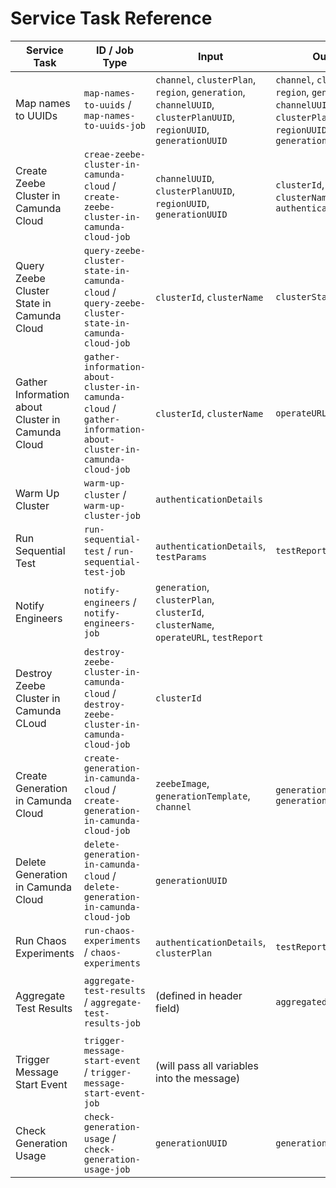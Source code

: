 # Service Task Reference

|                   Service Task                    |                                                 ID / Job Type                                                 |                                                       Input                                                        |                                                       Output                                                       |                              Header                              |
|---------------------------------------------------|---------------------------------------------------------------------------------------------------------------|--------------------------------------------------------------------------------------------------------------------|--------------------------------------------------------------------------------------------------------------------|------------------------------------------------------------------|
| Map names to UUIDs                                | `map-names-to-uuids` / `map-names-to-uuids-job`                                                               | `channel`, `clusterPlan`, `region`, `generation`, `channelUUID`, `clusterPlanUUID`, `regionUUID`, `generationUUID` | `channel`, `clusterPlan`, `region`, `generation`, `channelUUID`, `clusterPlanUUID`, `regionUUID`, `generationUUID` |                                                                  |
| Create Zeebe Cluster in Camunda Cloud             | `creae-zeebe-cluster-in-camunda-cloud` / `create-zeebe-cluster-in-camunda-cloud-job`                          | `channelUUID`, `clusterPlanUUID`, `regionUUID`, `generationUUID`                                                   | `clusterId`, `clusterName`, `authenticationDetails`                                                                |                                                                  |
| Query Zeebe Cluster State in Camunda Cloud        | `query-zeebe-cluster-state-in-camunda-cloud` / `query-zeebe-cluster-state-in-camunda-cloud-job`               | `clusterId`, `clusterName`                                                                                         | `clusterStatus`                                                                                                    |                                                                  |
| Gather Information about Cluster in Camunda Cloud | `gather-information-about-cluster-in-camunda-cloud` / `gather-information-about-cluster-in-camunda-cloud-job` | `clusterId`, `clusterName`                                                                                         | `operateURL`                                                                                                       |                                                                  |
| Warm Up Cluster                                   | `warm-up-cluster` / `warm-up-cluster-job`                                                                     | `authenticationDetails`                                                                                            |                                                                                                                    |                                                                  |
| Run Sequential Test                               | `run-sequential-test` / `run-sequential-test-job`                                                             | `authenticationDetails`, `testParams`                                                                              | `testReport`                                                                                                       |                                                                  |
| Notify Engineers                                  | `notify-engineers` / `notify-engineers-job`                                                                   | `generation`, `clusterPlan`, `clusterId`, `clusterName`, `operateURL`, `testReport`                                |                                                                                                                    |                                                                  |
| Destroy Zeebe Cluster in Camunda CLoud            | `destroy-zeebe-cluster-in-camunda-cloud` / `destroy-zeebe-cluster-in-camunda-cloud-job`                       | `clusterId`                                                                                                        |                                                                                                                    |                                                                  |
| Create Generation in Camunda Cloud                | `create-generation-in-camunda-cloud` / `create-generation-in-camunda-cloud-job`                               | `zeebeImage`, `generationTemplate`, `channel`                                                                      | `generation`, `generationUUID`                                                                                     |                                                                  |
| Delete Generation in Camunda Cloud                | `delete-generation-in-camunda-cloud` / `delete-generation-in-camunda-cloud-job`                               | `generationUUID`                                                                                                   |                                                                                                                    |                                                                  |
| Run Chaos Experiments                             | `run-chaos-experiments` / `chaos-experiments`                                                                 | `authenticationDetails`, `clusterPlan`                                                                             | `testReport`                                                                                                       |                                                                  |
| Aggregate Test Results                            | `aggregate-test-results` / `aggregate-test-results-job`                                                       | (defined in header field)                                                                                          | `aggregatedTestResult`                                                                                             | `variableNames` (comma separated list of variables to aggregate) |
| Trigger Message Start Event                       | `trigger-message-start-event` / `trigger-message-start-event-job`                                             | (will pass all variables into the message)                                                                         |                                                                                                                    | `messageName`                                                    |
| Check Generation Usage                            | `check-generation-usage` / `check-generation-usage-job`                                                       | `generationUUID`                                                                                                   | `generationNotInUse`                                                                                               |                                                                  |

